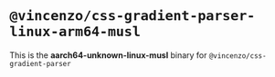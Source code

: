 # `@vincenzo/css-gradient-parser-linux-arm64-musl`

This is the **aarch64-unknown-linux-musl** binary for `@vincenzo/css-gradient-parser`
